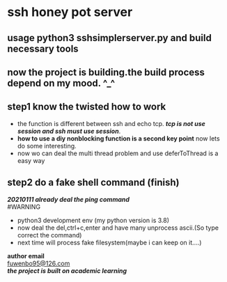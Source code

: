 # ssh honey pot server
## usage python3 sshsimplerserver.py and build necessary tools
## now the project is building.the build process depend on my mood. ^_^

## step1 know the twisted how to work
- the function is different between ssh and echo tcp. ***tcp is not use session and ssh must use session***.
- **how to use a diy nonblocking function is a second key point** now lets do some interesting.
- now wo can deal the multi thread problem and use deferToThread is a easy way
## step2 do a fake shell command (finish) 

***20210111 already deal the ping command***  
#WARNING
- python3 development env (my python version is 3.8)
- now deal the del,ctrl+c,enter and have many unprocess ascii.(So type correct the command)
- next time will process fake filesystem(maybe i can keep on it....)

**author email**  
fuwenbo95@126.com  
***the project is built on academic learning***